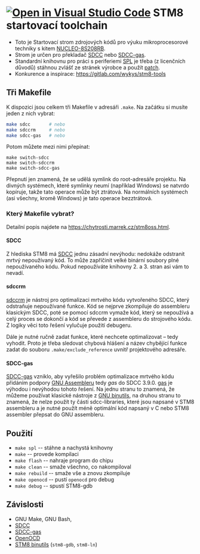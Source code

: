 [![Open in Visual Studio Code](https://classroom.github.com/assets/open-in-vscode-c66648af7eb3fe8bc4f294546bfd86ef473780cde1dea487d3c4ff354943c9ae.svg)](https://classroom.github.com/online_ide?assignment_repo_id=7708370&assignment_repo_type=AssignmentRepo)
STM8 startovací toolchain
==============================

* Toto je Startovací strom zdrojových kódů pro výuku mikroprocesorové techniky s kitem
  [NUCLEO-8S208RB](https://www.st.com/en/evaluation-tools/nucleo-8s208rb.html).
* Strom je určen pro překladač [SDCC](http://sdcc.sourceforge.net/) nebo 
  [SDCC-gas](https://github.com/XaviDCR92/sdcc-gas).
* Standardní knihovnu pro práci s periferiemi 
  [SPL](https://www.st.com/content/st_com/en/products/embedded-software/mcu-mpu-embedded-software/stm8-embedded-software/stsw-stm8069.html)
  je třeba (z licenčních důvodů) stáhnou zvlášť ze stránek výrobce a použít
  [patch](https://github.com/gicking/STM8-SPL_SDCC_patch).
* Konkurence a inspirace: <https://gitlab.com/wykys/stm8-tools>

Tři Makefile
---------------

K dispozici jsou celkem tři Makefile v adresáři `.make`. Na začátku si musíte
jeden z nich vybrat:

```bash
make sdcc       # nebo
make sdccrm     # nebo
make sdcc-gas   # nebo
```

Potom můžete mezi nimi přepínat:

    make switch-sdcc
    make switch-sdccrm
    make switch-sdcc-gas

Přepnutí jen znamená, že se udělá symlink do root-adresáře projektu. Na divných
systémech, které symlinky neumí (například Windows) se natvrdo kopíruje, takže
tato operace může být ztrátová. Na normálních systémech (asi všechny, kromě
Windows) je tato operace bezztrátová.


### Který Makefile vybrat?

Detailní popis najdete na <https://chytrosti.marrek.cz/stm8oss.html>.

#### SDCC

Z hlediska STM8 má [SDCC](http://sdcc.sourceforge.net/) jednu zásadní nevýhodu:
nedokáže odstranit mrtvý nepoužívaný kód. To může zapříčinit velké binární soubory plné
nepoužívaného kódu. Pokud nepoužíváte knihovny 2. a 3. stran asi vám to nevadí.

#### sdccrm

[sdccrm](https://github.com/XaviDCR92/sdccrm) je nástroj pro optimalizaci
mrtvého kódu vytvořeného SDCC, který odstraňuje nepoužívané funkce. Kód se
nejprve zkompiluje do assembleru klasickým SDCC, poté se pomocí sdccrm vymaže
kód, který se nepoužívá a celý proces se dokončí a kód se převede z assembleru
do strojového kódu. Z logiky věci toto řešení vylučuje použití debugeru.

Dále je nutné ručně zadat funkce, které nechcete optimalizovat – tedy
vyhodit. Proto je třeba sledovat chybová hlášení a název chybějící funkce zadat
do souboru `.make/exclude_reference` uvnitř projektového adresáře.

#### SDCC-gas

[SDCC-gas](https://github.com/XaviDCR92/sdcc-gas) vzniklo, aby vyřešilo problém
optimalizace mrtvého kódu přidáním podpory [GNU
Assembleru](https://cs.wikipedia.org/wiki/GNU_Assembler) tedy *gas* do SDCC
3.9.0. [gas](https://codedocs.org/what-is/gnu-assembler) je výhodou i nevýhodou
tohoto řešení. Na jednu stranu to znamená, že můžeme používat klasické nástroje
z [GNU binutils](https://cs.wikipedia.org/wiki/GNU_binutils), na druhou stranu
to znamená, že nelze použít ty části sdcc-libraries, které jsou napsané v STM8
assembleru a je nutné použít méně optimální kód napsaný v C nebo STM8 assembler
přepsat do GNU assembleru.


Použití
--------------

* `make spl` -- stáhne a nachystá knihovny
* `make` -- provede kompilaci
* `make flash` -- nahraje program do chipu
* `make clean` -- smaže všechno, co nakompiloval
* `make rebuild` -- smaže vše a znovu zkompiluje
* `make openocd` -- pustí `openocd` pro debug
* `make debug` -- spustí STM8-gdb


Závislosti
---------------

* GNU Make, GNU Bash, 
* [SDCC](http://sdcc.sourceforge.net/)
* [SDCC-gas](https://github.com/XaviDCR92/sdcc-gas)
* [OpenOCD](https://openocd.org/)
* [STM8 binutils](https://stm8-binutils-gdb.sourceforge.io) (`stm8-gdb`, `stm8-ln`)
